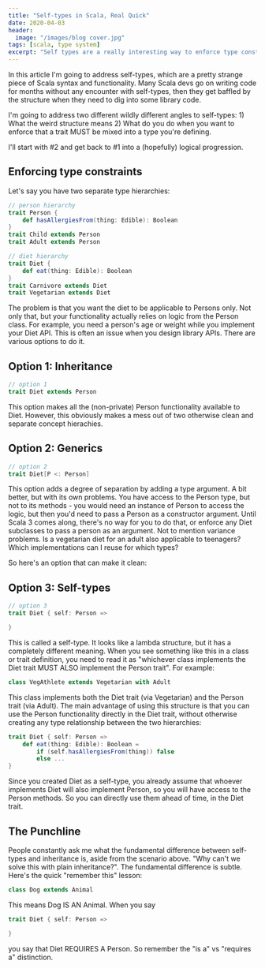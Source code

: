 ```yaml
---
title: "Self-types in Scala, Real Quick"
date: 2020-04-03
header:
  image: "/images/blog cover.jpg"
tags: [scala, type system]
excerpt: "Self types are a really interesting way to enforce type constraints in Scala. Learn to use it in a few minutes."
---
```

In this article I'm going to address self-types, which are a pretty strange piece of Scala syntax and functionality. Many Scala devs go on writing code for months without any encounter with self-types, then they get baffled by the structure when they need to dig into some library code.

I'm going to address two different wildly different angles to self-types:
    1) What the weird structure means
    2) What do you do when you want to enforce that a trait MUST be mixed into a type you're defining.

I'll start with #2 and get back to #1 into a (hopefully) logical progression.

## Enforcing type constraints

Let's say you have two separate type hierarchies:

```scala
// person hierarchy
trait Person {
    def hasAllergiesFrom(thing: Edible): Boolean
}
trait Child extends Person
trait Adult extends Person

// diet hierarchy
trait Diet {
    def eat(thing: Edible): Boolean
}
trait Carnivore extends Diet
trait Vegetarian extends Diet
```

The problem is that you want the diet to be applicable to Persons only. Not only that, but your functionality actually relies on logic from the Person class. For example, you need a person's age or weight while you implement your Diet API. This is often an issue when you design library APIs. There are various options to do it.

## Option 1: Inheritance

```scala
// option 1
trait Diet extends Person
```

This option makes all the (non-private) Person functionality available to Diet. However, this obviously makes a mess out of two otherwise clean and separate concept hierachies.

## Option 2: Generics

```scala
// option 2
trait Diet[P <: Person]
```

This option adds a degree of separation by adding a type argument. A bit better, but with its own problems. You have access to the Person type, but not to its methods - you would need an instance of Person to access the logic, but then you'd need to pass a Person as a constructor argument. Until Scala 3 comes along, there's no way for you to do that, or enforce any Diet subclasses to pass a person as an argument. Not to mention variance problems. Is a vegetarian diet for an adult also applicable to teenagers? Which implementations can I reuse for which types?

So here's an option that can make it clean:

## Option 3: Self-types

```scala
// option 3
trait Diet { self: Person =>

}
```

This is called a self-type. It looks like a lambda structure, but it has a completely different meaning. When you see something like this in a class or trait definition, you need to read it as "whichever class implements the Diet trait MUST ALSO implement the Person trait". For example:

```scala
class VegAthlete extends Vegetarian with Adult
```

This class implements both the Diet trait (via Vegetarian) and the Person trait (via Adult). The main advantage of using this structure is that you can use the Person functionality directly in the Diet trait, without otherwise creating any type relationship between the two hierarchies:

```scala
trait Diet { self: Person =>
    def eat(thing: Edible): Boolean =
        if (self.hasAllergiesFrom(thing)) false
        else ...
}
```

Since you created Diet as a self-type, you already assume that whoever implements Diet will also implement Person, so you will have access to the Person methods. So you can directly use them ahead of time, in the Diet trait.

## The Punchline

People constantly ask me what the fundamental difference between self-types and inheritance is, aside from the scenario above. "Why can't we solve this with plain inheritance?". The fundamental difference is subtle. Here's the quick "remember this" lesson:

```scala
class Dog extends Animal
```

This means Dog IS AN Animal. When you say

```scala
trait Diet { self: Person =>

}
```

you say that Diet REQUIRES A Person. So remember the "is a" vs "requires a" distinction.